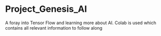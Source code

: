 # Project_Genesis_AI
A foray into Tensor Flow and learning more about AI. Colab is used which contains all relevant information to follow along
